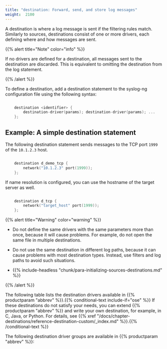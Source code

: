 ```yaml
---
title: "destination: Forward, send, and store log messages"
weight:  2100
---
```

<!-- DISCLAIMER: This file is based on the syslog-ng Open Source Edition documentation https://github.com/balabit/syslog-ng-ose-guides/commit/2f4a52ee61d1ea9ad27cb4f3168b95408fddfdf2 and is used under the terms of The syslog-ng Open Source Edition Documentation License. The file has been modified by Axoflow. -->

A destination is where a log message is sent if the filtering rules match. Similarly to sources, destinations consist of one or more drivers, each defining where and how messages are sent.

{{% alert title="Note" color="info" %}}

If no drivers are defined for a destination, all messages sent to the destination are discarded. This is equivalent to omitting the destination from the log statement.

{{% /alert %}}

To define a destination, add a destination statement to the syslog-ng configuration file using the following syntax:

```c

    destination <identifier> {
        destination-driver(params); destination-driver(params); ...
    };

```


## Example: A simple destination statement

The following destination statement sends messages to the TCP port `1999` of the `10.1.2.3` host.

```c

    destination d_demo_tcp {
        network("10.1.2.3" port(1999));
    };

```

If name resolution is configured, you can use the hostname of the target server as well.

```c

    destination d_tcp {
        network("target_host" port(1999));
    };

```


{{% alert title="Warning" color="warning" %}}

  - Do not define the same drivers with the same parameters more than once, because it will cause problems. For example, do not open the same file in multiple destinations.

  - Do not use the same destination in different log paths, because it can cause problems with most destination types. Instead, use filters and log paths to avoid such situations.

  - {{% include-headless "chunk/para-initializing-sources-destinations.md" %}}

{{% /alert %}}

The following table lists the destination drivers available in {{% productparam "abbrev" %}}.{{% conditional-text include-if="ose" %}} If these destinations do not satisfy your needs, you can extend {{% productparam "abbrev" %}} and write your own destination, for example, in C, Java, or Python. For details, see {{% xref "/docs/chapter-destinations/reference-destination-custom/_index.md" %}}.{{% /conditional-text %}}

The following destination driver groups are available in {{% productparam "abbrev" %}}:

